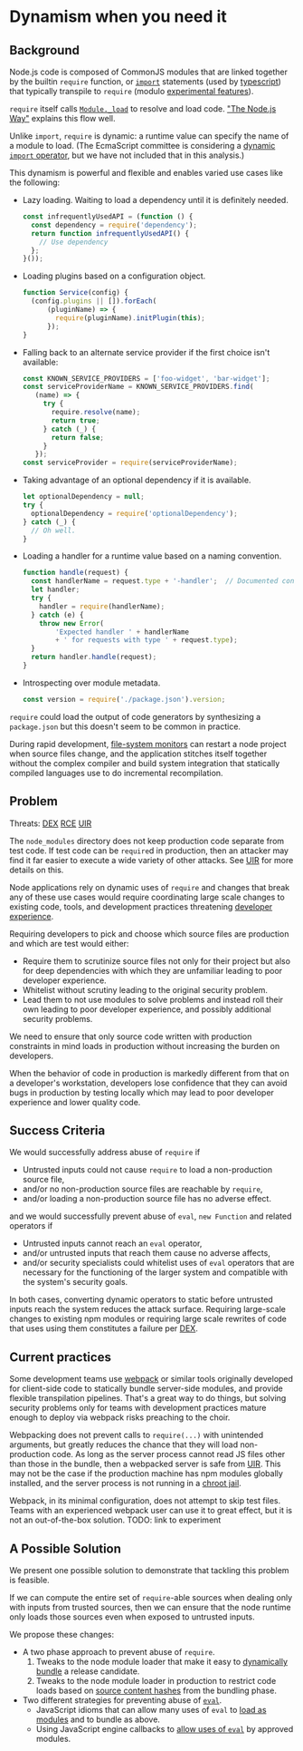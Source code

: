 # Dynamism when you need it

## Background

Node.js code is composed of CommonJS modules that are linked together
by the builtin `require` function, or [`import`][import-js] statements
(used by [typescript][import-ts]) that typically transpile to `require`
(modulo [experimental features][esm]).

`require` itself calls [`Module._load`][] to resolve and load code.
["The Node.js Way"][FKS] explains this flow well.

Unlike `import`, `require` is dynamic: a runtime value can specify
the name of a module to load.  (The EcmaScript committee is
considering a [dynamic `import` operator][import-op-strawman], but we
have not included that in this analysis.)


This dynamism is powerful and flexible and enables varied use cases
like the following:

*   Lazy loading.  Waiting to load a dependency until it is definitely needed.
    ```js
    const infrequentlyUsedAPI = (function () {
      const dependency = require('dependency');
      return function infrequentlyUsedAPI() {
        // Use dependency
      };
    }());
    ```
*   Loading plugins based on a configuration object.
    ```js
    function Service(config) {
      (config.plugins || []).forEach(
          (pluginName) => {
            require(pluginName).initPlugin(this);
          });
    }
    ```
*   Falling back to an alternate service provider if the first choice
    isn't available:
    ```js
    const KNOWN_SERVICE_PROVIDERS = ['foo-widget', 'bar-widget'];
    const serviceProviderName = KNOWN_SERVICE_PROVIDERS.find(
       (name) => {
         try {
           require.resolve(name);
           return true;
         } catch (_) {
           return false;
         }
       });
    const serviceProvider = require(serviceProviderName);
    ```
*   Taking advantage of an optional dependency if it is available.
    ```js
    let optionalDependency = null;
    try {
      optionalDependency = require('optionalDependency');
    } catch (_) {
      // Oh well.
    }
    ```
*   Loading a handler for a runtime value based on a naming convention.
    ```js
    function handle(request) {
      const handlerName = request.type + '-handler';  // Documented convention
      let handler;
      try {
        handler = require(handlerName);
      } catch (e) {
        throw new Error(
            'Expected handler ' + handlerName
            + ' for requests with type ' + request.type);
      }
      return handler.handle(request);
    }
    ```
*   Introspecting over module metadata.
    ```js
    const version = require('./package.json').version;
    ```

`require` could load the output of code generators by synthesizing a
`package.json` but this doesn't seem to be common in practice.

During rapid development, [file-system monitors][nodemon] can restart
a node project when source files change, and the application stitches
itself together without the complex compiler and build system
integration that statically compiled languages use to do incremental
recompilation.


## Problem

Threats: [DEX][] [RCE][] [UIR][]

The `node_modules` directory does not keep production code separate
from test code.  If test code can be `require`d in production, then
an attacker may find it far easier to execute a wide variety of other
attacks.  See [UIR][] for more details on this.

Node applications rely on dynamic uses of `require` and changes that
break any of these use cases would require coordinating large scale
changes to existing code, tools, and development practices threatening
[developer experience][DEX].

Requiring developers to pick and choose which source files are
production and which are test would either:

*  Require them to scrutinize source files not only for their project
   but also for deep dependencies with which they are unfamiliar
   leading to poor developer experience.
*  Whitelist without scrutiny leading to the original security problem.
*  Lead them to not use modules to solve problems and instead roll their
   own leading to poor developer experience, and possibly additional
   security problems.

We need to ensure that only source code written with production
constraints in mind loads in production without increasing the burden
on developers.

When the behavior of code in production is markedly different from that
on a developer's workstation, developers lose confidence that they
can avoid bugs in production by testing locally which may lead
to poor developer experience and lower quality code.


## Success Criteria

We would successfully address abuse of `require` if

*  Untrusted inputs could not cause `require` to load a
   non-production source file,
*  and/or no non-production source files are reachable by
   `require`,
*  and/or loading a non-production source file has no adverse effect.

and we would successfully prevent abuse of `eval`, `new Function`
and related operators if

*  Untrusted inputs cannot reach an `eval` operator,
*  and/or untrusted inputs that reach them cause no adverse affects,
*  and/or security specialists could whitelist uses of `eval` operators
   that are necessary for the functioning of the larger
   system and compatible with the system's security goals.

In both cases, converting dynamic operators to static before untrusted
inputs reach the system reduces the attack surface.  Requiring
large-scale changes to existing npm modules or requiring large scale
rewrites of code that uses using them constitutes a failure per
[DEX][].


## Current practices

Some development teams use [webpack][] or similar tools originally
developed for client-side code to statically bundle server-side
modules, and provide flexible transpilation pipelines.  That's a
great way to do things, but solving security problems only for teams
with development practices mature enough to deploy via webpack risks
preaching to the choir.

Webpacking does not prevent calls to `require(...)` with unintended
arguments, but greatly reduces the chance that they will load
non-production code.  As long as the server process cannot read
JS files other than those in the bundle, then a webpacked server
is safe from [UIR][].  This may not be the case if the production
machine has npm modules globally installed, and the server process
is not running in a [chroot jail][].

Webpack, in its minimal configuration, does not attempt to skip
test files.  Teams with an experienced webpack user can use it
to great effect, but it is not an out-of-the-box solution.
TODO: link to experiment


## A Possible Solution

We present one possible solution to demonstrate that tackling this
problem is feasible.

If we can compute the entire set of `require`-able sources when
dealing only with inputs from trusted sources, then we can
ensure that the node runtime only loads those sources even when
exposed to untrusted inputs.

We propose these changes:

*  A two phase approach to prevent abuse of `require`.
   1. Tweaks to the node module loader that make it easy to
      [dynamically bundle](bundling.md) a release candidate.
   2. Tweaks to the node module loader in production to restrict
      code loads based on [source content hashes](source-contents.md)
      from the bundling phase.
*  Two different strategies for preventing abuse of
   [`eval`](what-about-eval.md).
   *  JavaScript idioms that can allow many uses of `eval` to
      [load as modules](synthetic-modules.md) and to bundle as above.
   *  Using JavaScript engine callbacks to
      [allow uses of `eval`](bounded-eval.md) by approved modules.

[DEX]: ../chapter-1/threat-DEX.md
[RCE]: ../chapter-1/threat-RCE.md
[UIR]: ../chapter-1/threat-UIR.md
[webpack]: https://webpack.js.org/
[Symbol]: (https://developer.mozilla.org/en-US/docs/Web/JavaScript/Reference/Global_Objects/Symbol)
[import-js]: https://developer.mozilla.org/en-US/docs/Web/JavaScript/Reference/Statements/import
[import-ts]: https://www.typescriptlang.org/docs/handbook/modules.html#import
[`Module._load`]: https://github.com/nodejs/node/blob/0fdd88a374e23e1dd4a05d93afd5eb0c3b080fd5/lib/module.js#L449
[FKS]: http://fredkschott.com/post/2014/06/require-and-the-module-system/
[esm]: https://nodejs.org/api/esm.html#esm_ecmascript_modules
[Content-Security-Policy]: https://developers.google.com/web/fundamentals/security/csp/
[nodemon]: https://nodemon.io/
[import-op-strawman]: https://github.com/tc39/proposal-dynamic-import
[chroot jail]: https://help.ubuntu.com/community/BasicChroot
